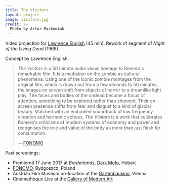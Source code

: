```yaml
---
title: The Visitors
layout: project
image: visitors.jpg
credit: >-
  Photo by Artur Mackowiak
---
```

Video projection for [Lawrence English][lpe] (45 min). Rework of segment of
_Night of the Living Dead_ (1968).

Concept by Lawrence English.

> _The Visitors_ is a 50 minute audio visual homage to Romero's remarkable film.
> It is a mediation on the zombie as cultural phenomena. Using one of the iconic
> zombie montages from the original film, which is drawn out from a few seconds
> to 50 minutes; the images on screen shift from objects of horror to a
> dreamlike light play. The faces and bodies of the undead become a focus of
> attention, something to be explored rather than shunned. Their on screen
> presence shifts from fear and disgust to a kind of glacial beauty. Matched
> with an embodied soundtrack of low frequency vibration and harmonic echoes,
> _The Visitors_ is a work that celebrates Romero's criticisms of modern systems
> of economy and power and recognises the role and value of the body as more
> than just flesh for consumption.
>
> -- [FONOMO]

Past screenings:

- Premiered 17 June 2017 at _Borderlands_, [Dark Mofo], Hobart
- [FONOMO], Bydgoszcz, Poland
- Austrian Film Museum on-location at the [Gartenbaukino], Vienna
- Cinémathèque Live at the [Gallery of Modern Art][goma]

[dark mofo]: https://2017-program.darkmofo.net.au/2017-program/borderlands/
[lpe]: http://www.lawrenceenglish.com/
[fonomo]: http://www.wetmusic.pl/fonomo-info-ver.php?idg=1&idm=3&id=522&year=2017&chgv=2
[gartenbaukino]: https://www.gartenbaukino.at/programdetail/program/a-tribute-to-george-a-romero.html
[goma]: https://www.qagoma.qld.gov.au/whats-on/cinema/programs/cinematheque-live-lawrence-englishs-the-visitors
